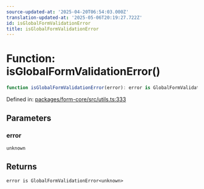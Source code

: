 ```yaml
---
source-updated-at: '2025-04-20T06:54:03.000Z'
translation-updated-at: '2025-05-06T20:19:27.722Z'
id: isGlobalFormValidationError
title: isGlobalFormValidationError
---
```


<!-- DO NOT EDIT: this page is autogenerated from the type comments -->

# Function: isGlobalFormValidationError()

```ts
function isGlobalFormValidationError(error): error is GlobalFormValidationError<unknown>
```

Defined in: [packages/form-core/src/utils.ts:333](https://github.com/TanStack/form/blob/main/packages/form-core/src/utils.ts#L333)

## Parameters

### error

`unknown`

## Returns

`error is GlobalFormValidationError<unknown>`
